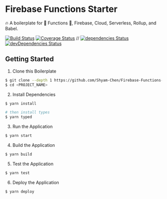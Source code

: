 # Firebase Functions Starter

:fire: A boilerplate for :star2: Functions :star2:, Firebase, Cloud, Serverless, Rollup, and Babel.

[![Build Status](https://img.shields.io/circleci/project/Shyam-Chen/Firebase-Functions-Starter/master.svg)](https://circleci.com/gh/Shyam-Chen/Firebase-Functions-Starter)
[![Coverage Status](https://img.shields.io/codecov/c/github/Shyam-Chen/Firebase-Functions-Starter/master.svg)](https://codecov.io/gh/Shyam-Chen/Firebase-Functions-Starter)
 //
[![dependencies Status](https://david-dm.org/Shyam-Chen/Firebase-Functions-Starter/status.svg)](https://david-dm.org/Shyam-Chen/Firebase-Functions-Starter)
[![devDependencies Status](https://david-dm.org/Shyam-Chen/Firebase-Functions-Starter/dev-status.svg)](https://david-dm.org/Shyam-Chen/Firebase-Functions-Starter?type=dev)

## Getting Started

1. Clone this Boilerplate

```bash
$ git clone --depth 1 https://github.com/Shyam-Chen/Firebase-Functions-Starter.git <PROJECT_NAME>
$ cd <PROJECT_NAME>
```

2. Install Dependencies

```bash
$ yarn install

# then install types
$ yarn typed
```

3. Run the Application

```bash
$ yarn start
```

4. Build the Application

```bash
$ yarn build
```

5. Test the Application

```bash
$ yarn test
```

6. Deploy the Application

```bash
$ yarn deploy
```
